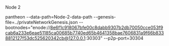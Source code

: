 Node 2

pantheon --data-path=Node-2-data-path --genesis-file=../privateNetworkGenesis.json --bootnodes="enode://8e6f1c918067bfe00c8dabb9307b2db70050cce053f9cab6a233e6eae51185ca00685b7740ed65b4641358bae7606831a9f66b8338812127f53dc525620342cb@127.0.0.1:30303" --p2p-port=30304

